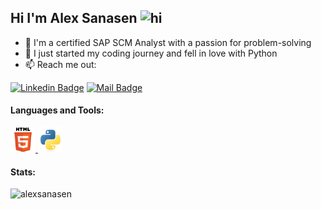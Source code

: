 ## Hi I'm Alex Sanasen <img src="https://user-images.githubusercontent.com/1303154/88677602-1635ba80-d120-11ea-84d8-d263ba5fc3c0.gif" width="28px" height="28px" alt="hi">

- 💼 I'm a certified SAP SCM Analyst with a passion for problem-solving
- 🌱 I just started my coding journey and fell in love with Python
- 📫 Reach me out:

[![Linkedin Badge](https://img.shields.io/badge/-Alex.Sanasen-0e76a8?style=flat&labelColor=0e76a8&logo=linkedin&logoColor=white)](https://www.linkedin.com/in/alex-sanasen-4b53316/) [![Mail Badge](https://img.shields.io/badge/-Alex.Sanasen-c0392b?style=flat&labelColor=c0392b&logo=gmail&logoColor=white)](mailto:alex.sanasen@gmail.com)


#### Languages and Tools:
<p align="left">
  <a href="https://www.w3.org/html/" target="_blank" rel="noreferrer"> <img src="https://raw.githubusercontent.com/devicons/devicon/master/icons/html5/html5-original-wordmark.svg" alt="html5" width="40" height="40"/> </a>
  <a href="https://www.python.org" target="_blank" rel="noreferrer"> <img src="https://raw.githubusercontent.com/devicons/devicon/master/icons/python/python-original.svg" alt="python" width="40" height="40"/> </a>
</p>

#### Stats:
<p align="left"> <img src="https://komarev.com/ghpvc/?username=alexsanasen&label=Profile%20views&color=0e75b6&style=flat" alt="alexsanasen" /> </p>



